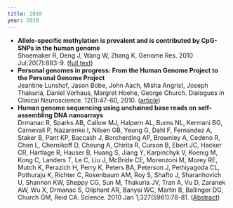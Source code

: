 ```yaml
---
title: 2010
year: 2010
---
```


*   **Allele-specific methylation is prevalent and is contributed by CpG-SNPs in the human genome**  <br>
    Shoemaker R, Deng J, Wang W, Zhang K. Genome Res. 2010 Jul;20(7):883-9\. ([full text](http://www.ncbi.nlm.nih.gov/pmc/articles/PMC2892089/))
*   **Personal genomes in progress: From the Human Genome Project to the Personal Genome Project**  <br>
    Jeantine Lunshof, Jason Bobe, John Aach, Misha Angrist, Joseph Thakuria, Daniel Vorhaus, Margret Hoehe, George Church. Dialogues in Clinical Neuroscience. 12(1):47-60, 2010\. ([article](http://www.ncbi.nlm.nih.gov/pmc/articles/PMC3181947/))
*   **Human genome sequencing using unchained base reads on self-assembling DNA nanoarrays**  <br>
    Drmanac R, Sparks AB, Callow MJ, Halpern AL, Burns NL, Kermani BG, Carnevali P, Nazarenko I, Nilsen GB, Yeung G, Dahl F, Fernandez A, Staker B, Pant KP, Baccash J, Borcherding AP, Brownley A, Cedeno R, Chen L, Chernikoff D, Cheung A, Chirita R, Curson B, Ebert JC, Hacker CR, Hartlage R, Hauser B, Huang S, Jiang Y, Karpinchyk V, Koenig M, Kong C, Landers T, Le C, Liu J, McBride CE, Morenzoni M, Morey RE, Mutch K, Perazich H, Perry K, Peters BA, Peterson J, Pethiyagoda CL, Pothuraju K, Richter C, Rosenbaum AM, Roy S, Shafto J, Sharanhovich U, Shannon KW, Sheppy CG, Sun M, Thakuria JV, Tran A, Vu D, Zaranek AW, Wu X, Drmanac S, Oliphant AR, Banyai WC, Martin B, Ballinger DG, Church GM, Reid CA. Science. 2010 Jan 1;327(5961):78-81\. ([Abstract](https://www.ncbi.nlm.nih.gov/pubmed/19892942))
